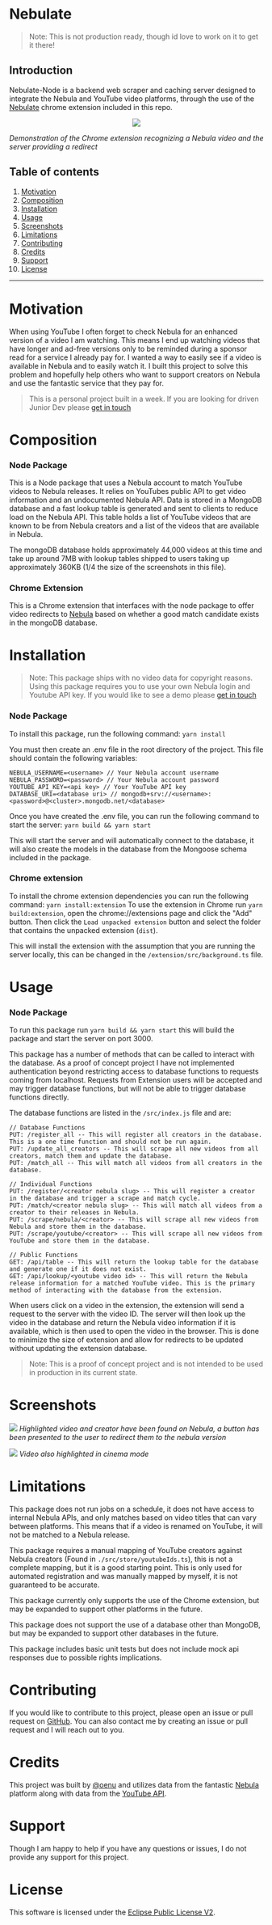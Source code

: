 # Nebulate
> Note: This is not production ready, though id love to work on it to get it there!

## Introduction

Nebulate-Node is a backend web scraper and caching server designed to integrate the Nebula and YouTube video platforms, through the use of the [Nebulate](https://github.com/oenu/Nebulate/tree/main/extension) chrome extension included in this repo.



<p align="center">
  <img src="https://user-images.githubusercontent.com/51684443/176912666-f47000a9-439c-41cf-9ae9-fd4de93b8092.gif">
</p>

*Demonstration of the Chrome extension recognizing a Nebula video and the server providing a redirect*

## Table of contents

1. [Motivation](#motivation)
2. [Composition](#composition)
3. [Installation](#installation)
4. [Usage](#usage)
5. [Screenshots](#screenshots)
6. [Limitations](#limitations)
7. [Contributing](#contributing)
8. [Credits](#credits)
9. [Support](#support)
10. [License](#license)

---

# Motivation

<!-- Why did I make this -->

When using YouTube I often forget to check Nebula for an enhanced version of a video I am watching. This means I end up watching videos that have longer and ad-free versions only to be reminded during a sponsor read for a service I already pay for. I wanted a way to easily see if a video is available in Nebula and to easily watch it. I built this project to solve this problem and hopefully help others who want to support creators on Nebula and use the fantastic service that they pay for. 

> This is a personal project built in a week. If you are looking for driven Junior Dev please [get in touch](https://twitter.com/_a_nb)

# Composition

<!-- What is this package -->

### Node Package
This is a Node package that uses a Nebula account to match YouTube videos to Nebula releases. It relies on YouTubes public API to get video information and an undocumented Nebula API. Data is stored in a MongoDB database and a fast lookup table is generated and sent to clients to reduce load on the Nebula API. This table holds a list of YouTube videos that are known to be from Nebula creators and a list of the videos that are available in Nebula.

The mongoDB database holds approximately 44,000 videos at this time and take up around 7MB with lookup tables shipped to users taking up approximately 360KB (1/4 the size of the screenshots in this file).

### Chrome Extension
This is a Chrome extension that interfaces with the node package to offer video redirects to [Nebula](https://nebula.app/) based on whether a good match candidate exists in the mongoDB database.


# Installation

 <!-- How to install -->

> Note: This package ships with no video data for copyright reasons. Using this package requires you to use your own Nebula login and Youtube API key. If you would like to see a demo please [get in touch](https://twitter.com/_a_nb)

### Node Package

To install this package, run the following command: `yarn install`

You must then create an .env file in the root directory of the project. This file should contain the following variables:

```
NEBULA_USERNAME=<username> // Your Nebula account username
NEBULA_PASSWORD=<password> // Your Nebula account password
YOUTUBE_API_KEY=<api key> // Your YouTube API key
DATABASE_URI=<database uri> // mongodb+srv://<username>:<password>@<cluster>.mongodb.net/<database>
```

Once you have created the .env file, you can run the following command to start the server: `yarn build && yarn start`

This will start the server and will automatically connect to the database, it will also create the models in the database from the Mongoose schema included in the package.

### Chrome extension

To install the chrome extension dependencies you can run the following command: `yarn install:extension`
To use the extension in Chrome run `yarn build:extension`, open the chrome://extensions page and click the "Add" button. Then click the `Load unpacked extension` button and select the folder that contains the unpacked extension (`dist`).

This will install the extension with the assumption that you are running the server locally, this can be changed in the `/extension/src/background.ts` file.

# Usage

 <!-- How to use this package -->
### Node Package
To run this package run `yarn build && yarn start` this will build the package and start the server on port 3000.

This package has a number of methods that can be called to interact with the database. As a proof of concept project I have not implemented authentication beyond restricting access to database functions to requests coming from localhost. Requests from Extension users will be accepted and may trigger database functions, but will not be able to trigger database functions directly.

The database functions are listed in the `/src/index.js` file and are:
```
// Database Functions
PUT: /register_all -- This will register all creators in the database. This is a one time function and should not be run again.
PUT: /update_all_creators -- This will scrape all new videos from all creators, match them and update the database.
PUT: /match_all -- This will match all videos from all creators in the database.

// Individual Functions
PUT: /register/<creator nebula slug> -- This will register a creator in the database and trigger a scrape and match cycle.
PUT: /match/<creator nebula slug> -- This will match all videos from a creator to their releases in Nebula.
PUT: /scrape/nebula/<creator> -- This will scrape all new videos from Nebula and store them in the database.
PUT: /scrape/youtube/<creator> -- This will scrape all new videos from YouTube and store them in the database.

// Public Functions
GET: /api/table -- This will return the lookup table for the database and generate one if it does not exist.
GET: /api/lookup/<youtube video id> -- This will return the Nebula release information for a matched YouTube video. This is the primary method of interacting with the database from the extension.
```


When users click on a video in the extension, the extension will send a request to the server with the video ID. The server will then look up the video in the database and return the Nebula video information if it is available, which is then used to open the video in the browser. This is done to minimize the size of extension and allow for redirects to be updated without updating the extension database.

> Note: This is a proof of concept project and is not intended to be used in production in its current state.


# Screenshots

![](screenshots/matched_nebula_video.png)
*Highlighted video and creator have been found on Nebula, a button has been presented to the user to redirect them to the nebula version*


![](screenshots/matched_nebula_video_cinema.png)
*Video also highlighted in cinema mode*
# Limitations

 <!-- How this package is limited -->

This package does not run jobs on a schedule, it does not have access to internal Nebula APIs, and only matches based on video titles that can vary between platforms. This means that if a video is renamed on YouTube, it will not be matched to a Nebula release.

This package requires a manual mapping of YouTube creators against Nebula creators (Found in `./src/store/youtubeIds.ts`), this is not a complete mapping, but it is a good starting point. This is only used for automated registration and was manually mapped by myself, it is not guaranteed to be accurate.

This package currently only supports the use of the Chrome extension, but may be expanded to support other platforms in the future.

This package does not support the use of a database other than MongoDB, but may be expanded to support other databases in the future.

This package includes basic unit tests but does not include mock api responses due to possible rights implications.

# Contributing

<!-- How to contribute to this project -->

If you would like to contribute to this project, please open an issue or pull request on [GitHub](https://github.com/oenu/Nebulate). You can also contact me by creating an issue or pull request and I will reach out to you.

# Credits

This project was built by [@oenu](https://github.com/oenu) and utilizes data from the fantastic [Nebula](https://nebula.app/) platform along with data from the [YouTube API](https://developers.google.com/youtube/v3/).

# Support

Though I am happy to help if you have any questions or issues, I do not provide any support for this project.

# License

This software is licensed under the [Eclipse Public License V2](LICENSE).
